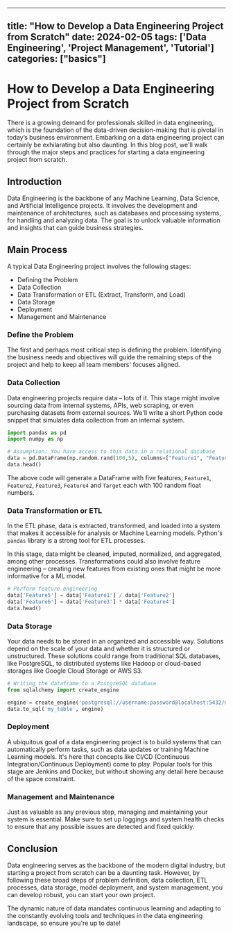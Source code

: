 
---
title: "How to Develop a Data Engineering Project from Scratch"
date: 2024-02-05
tags: ['Data Engineering', 'Project Management', 'Tutorial']
categories: ["basics"]
---


# How to Develop a Data Engineering Project from Scratch

There is a growing demand for professionals skilled in data engineering, which is the foundation of the data-driven decision-making that is pivotal in today’s business environment. Embarking on a data engineering project can certainly be exhilarating but also daunting. In this blog post, we'll walk through the major steps and practices for starting a data engineering project from scratch.

## Introduction

Data Engineering is the backbone of any Machine Learning, Data Science, and Artificial Intelligence projects. It involves the development and maintenance of architectures, such as databases and processing systems, for handling and analyzing data. The goal is to unlock valuable information and insights that can guide business strategies.

## Main Process

A typical Data Engineering project involves the following stages:

- Defining the Problem
- Data Collection
- Data Transformation or ETL (Extract, Transform, and Load)
- Data Storage 
- Deployment 
- Management and Maintenance

### Define the Problem

The first and perhaps most critical step is defining the problem. Identifying the business needs and objectives will guide the remaining steps of the project and help to keep all team members' focuses aligned.

### Data Collection

Data engineering projects require data – lots of it. This stage might involve sourcing data from internal systems, APIs, web scraping, or even purchasing datasets from external sources. We'll write a short Python code snippet that simulates data collection from an internal system.

```python
import pandas as pd
import numpy as np

# Assumption: You have access to this data in a relational database
data = pd.DataFrame(np.random.rand(100,5), columns=["Feature1", "Feature2", "Feature3", "Feature4", "Target"])
data.head()
```

The above code will generate a DataFrame with five features, `Feature1`, `Feature2`, `Feature3`, `Feature4` and `Target` each with 100 random float numbers.

### Data Transformation or ETL

In the ETL phase, data is extracted, transformed, and loaded into a system that makes it accessible for analysis or Machine Learning models. Python's `pandas` library is a strong tool for ETL processes.

In this stage, data might be cleaned, imputed, normalized, and aggregated, among other processes. Transformations could also involve feature engineering – creating new features from existing ones that might be more informative for a ML model.

```python
# Perform feature engineering
data['Feature5'] = data['Feature1'] / data['Feature2']
data['Feature6'] = data['Feature3'] * data['Feature4']
data.head()
```

### Data Storage

Your data needs to be stored in an organized and accessible way. Solutions depend on the scale of your data and whether it is structured or unstructured. These solutions could range from traditional SQL databases, like PostgreSQL, to distributed systems like Hadoop or cloud-based storages like Google Cloud Storage or AWS S3.

```python
# Writing the dataframe to a PostgreSQL database
from sqlalchemy import create_engine

engine = create_engine('postgresql://username:password@localhost:5432/mydatabase')
data.to_sql('my_table', engine)
```

### Deployment

A ubiquitous goal of a data engineering project is to build systems that can automatically perform tasks, such as data updates or training Machine Learning models. It's here that concepts like CI/CD (Continuous Integration/Continuous Deployment) come to play. Popular tools for this stage are Jenkins and Docker, but without showing any detail here because of the space constraint.

### Management and Maintenance

Just as valuable as any previous step, managing and maintaining your system is essential. Make sure to set up loggings and system health checks to ensure that any possible issues are detected and fixed quickly.

## Conclusion

Data engineering serves as the backbone of the modern digital industry, but starting a project from scratch can be a daunting task. However, by following these broad steps of problem definition, data collection, ETL processes, data storage, model deployment, and system management, you can develop robust, you can start your own project. 

The dynamic nature of data mandates continuous learning and adapting to the constantly evolving tools and techniques in the data engineering landscape, so ensure you're up to date!